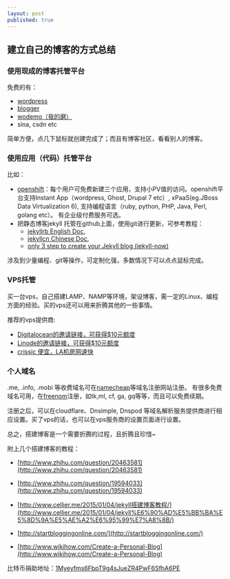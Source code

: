 ```yaml
---
layout: post
published: true
---
```

## 建立自己的博客的方式总结 ##



### 使用现成的博客托管平台 ###

免费的有：


- [wordpress](https://www.wordpress.com/ "wordpress")
- [blogger](https://www.blogger.com/ "blogger")
- [wodemo（我的磨）](http://wodemo.com/ "wodemo（我的磨）")
- sina, csdn etc

简单方便，点几下鼠标就创建完成了；而且有博客社区，看看别人的博客。

### 使用应用（代码）托管平台 ###

比如：


- [openshift](https://www.openshift.com/ "openshift")：每个用户可免费新建三个应用，支持小PV值的访问。openshift平台支持Instant App（wordpress, Ghost, Drupal 7 etc）, xPaaS(eg.JBoss Data Virtualization 6), 支持编程语言（ruby, python, PHP, Java, Perl, golang etc）。 有企业级付费服务可选。
- 把静态博客jekyll 托管在github上面，使用git进行更新，可参考教程：
	- [jekyllrb English Doc](http://jekyllrb.com/), 
	- [jekyllcn Chinese Doc](http://jekyllcn.com/), 
	- [only  3 step to create your Jekyll blog (jekyll-now)](https://github.com/barryclark/jekyll-now)

涉及到少量编程、git等操作，可定制化强，多数情况下可以点点鼠标完成。

### VPS托管 ###

买一台vps，自己搭建LAMP、NAMP等环境，架设博客，需一定的Linux、编程方面的经验。买的vps还可以用来折腾其他的一些事情。

推荐的vps提供商:


- [Digitalocean的邀请链接，可获得$10元额度](https://www.digitalocean.com/?refcode=abdd86fd81d1 "Digital Ocean ")
- [Linode的邀请链接，可获得$10元额度](https://www.linode.com/?r=ff4cd6adb43bb646c1c5f2c33691bdd3b2288b5d "Linode")
- [crissic 便宜，LA机房网速快](https://my.crissic.net/aff.php?aff=968 "crissic")

### 个人域名 ###

.me, .info, .mobi 等收费域名可在[namecheap](https://www.namecheap.com/ "namecheap")等域名注册网站注册。
有很多免费域名可用，在[freenom](http://www.freenom.com/ "freenom")注册，如tk,ml, cf, ga, gq等等，而且可以免费续期。

注册之后，可以在cloudflare、Dnsimple, Dnspod 等域名解析服务提供商进行相应设置。买了vps的话，也可以在vps服务商的设置页面进行设置。



总之，搭建博客是一个需要折腾的过程，且折腾且珍惜~

附上几个搭建博客的教程：
- [http://www.zhihu.com/question/20463581](http://www.zhihu.com/question/20463581)

- [http://www.zhihu.com/question/19594033](http://www.zhihu.com/question/19594033)

- [http://www.cellier.me/2015/01/04/jekyll搭建博客教程/](http://www.cellier.me/2015/01/04/jekyll%E6%90%AD%E5%BB%BA%E5%8D%9A%E5%AE%A2%E6%95%99%E7%A8%8B/)

- [http://startbloggingonline.com/](http://startbloggingonline.com/)

- [http://www.wikihow.com/Create-a-Personal-Blog](http://www.wikihow.com/Create-a-Personal-Blog)




比特币捐助地址：[1Myeyfms6FbpT9g4sJueZR4PwF6SfhA6PE](https://blockchain.info/address/1Myeyfms6FbpT9g4sJueZR4PwF6SfhA6PE "1Myeyfms6FbpT9g4sJueZR4PwF6SfhA6PE")
